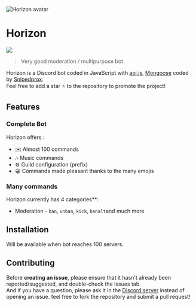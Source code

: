 ![Horizon avatar](https://octodex.github.com/Images/Used/7a5018bb6e38e7b958e75d1db36e52ca.jpg)

# Horizon 

[![](https://img.shields.io/discord/565048515357835264.svg?logo=discord&colorB=7289DA&label=Saturn%20palace)](https://discord.gg/v5PvUGa2m2)



> Very good moderation / multipurpose bot

Horizon is a Discord bot coded in JavaScript with [aoi.js](https://aoi.js.org/), [Mongoose](https://mongoosejs.com/docs/api.html) coded by [Snipedprox](https://github.com/Snipedprox).  
Feel free to add a star ⭐ to the repository to promote the project!

## Features

### Complete Bot

Horizon offers :
*   ✉️ Almost 100 commands
*   🎶 Music commands
*   ⚙️ Guild configuration (prefix)
*   😀 Commands made pleasant thanks to the many emojis



### Many commands

Horizon currently has 4 categories**:

* Moderation - `ban`, `unban`, `kick`, `banalt`and much more 







## Installation
Will be available when bot reaches 100 servers.

## Contributing

Before **creating an issue**, please ensure that it hasn't already been reported/suggested, and double-check the Issues tab.   
And if you have a question, please ask it in the [Discord server](https://discord.gg/v5PvUGa2m2) instead of opening an issue.
feel free to fork the repository and submit a pull request!
